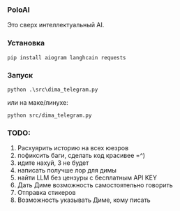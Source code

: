 ### PoloAI 
Это сверх интеллектуальный AI. 



### Установка
```shell
pip install aiogram langhcain requests
```

### Запуск 
```shell
python .\src\dima_telegram.py
```

или на маке/линухе:
```shell
python src/dima_telegram.py
```


### TODO:
1) Расхуярить историю на всех юезров
2) пофиксить баги, сделать код красивее =^)
4) идите нахуй, 3 не будет
5) написать получше лор для димы
6) найти LLM без цензуры с бесплатным API KEY
7) Дать Диме возможность самостоятельно говорить 
8) Отправка стикеров
9) Возможность указывать Диме, кому писать